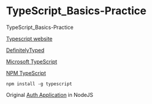 # TypeScript_Basics-Practice
TypeScript_Basics-Practice

[Typescript website](https://typescriptlang.org)

[DefinitelyTyped](https://github.com/DefinitelyTyped/DefinitelyTyped)

[Microsoft TypeScript](https://github.com/Microsoft/TypeScript)

[NPM TypeScript](https://www.npmjs.com/package/typescript)

`npm install -g typescript`

Original [Auth Application](https://github.com/Anujraval24/Auth-App.git) in NodeJS
